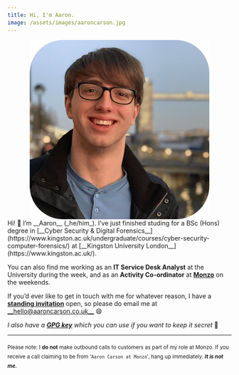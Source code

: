 ```yaml
---
title: Hi, I'm Aaron.
image: /assets/images/aaroncarson.jpg
---
```


<div class="row my-auto align-items-center flex-grow-1 overflow-auto flex-row">
<div class="d-flex flex-col col-md-4 justify-content-center my-1">
  <picture>
    <source srcset="/assets/images/aaroncarson.webp?{{ site.time | date: '%s%N' }}" type="image/webp">
    <source srcset="/assets/images/aaroncarson.jp2?{{ site.time | date: '%s%N' }}" type="image/jp2">
    <source srcset="/assets/images/aaroncarson.png?{{ site.time | date: '%s%N' }}" type="image/png">
    <source srcset="/assets/images/aaroncarson.jpg?{{ site.time | date: '%s%N' }}" type="image/jpeg">
    <img style="margin: auto; display: block; width: 80%" src="/assets/images/aaroncarson.png?{{ site.time | date: '%s%N' }}" alt="A picture of Aaron Carson with Tower Bridge in London behind.">
  </picture>
</div>
<div class="col-md-8 my-4 lead text-justify" markdown="1">
  Hi! 👋 I’m __Aaron__ (_he/him_). I’ve just finished studing for a BSc (Hons) degree in [__Cyber Security & Digital Forensics__](https://www.kingston.ac.uk/undergraduate/courses/cyber-security-computer-forensics/) at [__Kingston University London__](https://www.kingston.ac.uk/).

  You can also find me working as an __IT Service Desk Analyst__ at the University during the week, and as an __Activity Co-ordinator__ at [__Monzo__](https://monzo.com) on the weekends.

  If you’d ever like to get in touch with me for whatever reason, I have a [**standing invitation**](/contact/standing-invitation) open, so please do email me at [__hello@aaroncarson.co.uk__](mailto:hello@aaroncarson.co.uk) 😄

  _I also have a [__GPG key__](https://keys.openpgp.org/vks/v1/by-fingerprint/93BADDC3FE56CDAB908E9096303C76F0807676E2) which you can use if you want to keep it secret_ 🤫  

  ---

  <sub>Please note: I **do not** make outbound calls to customers as part of my role at Monzo. If you receive a call claiming to be from '`Aaron Carson at Monzo`', hang up immediately. ***It is not me.***</sub> 
</div>
</div>
